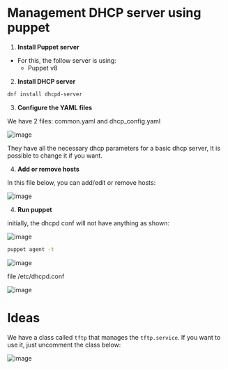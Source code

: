 # Management DHCP server using puppet

1. **Install Puppet server**
- For this, the follow server is using:
  - Puppet v8

2. **Install DHCP server**
```bash
dnf install dhcpd-server
```
3. **Configure the YAML files**

We have 2 files: common.yaml and dhcp_config.yaml

![image](https://github.com/user-attachments/assets/3f724825-bf3f-4591-a90b-6f0ccbb717ad)


They have all the necessary dhcp parameters for a basic dhcp server, It is possible to change it if you want.  

4. **Add or remove hosts**

In this file below, you can add/edit or remove hosts:

![image](https://github.com/user-attachments/assets/53267c5f-d56a-4a99-960e-60c8734cdeef)


4. **Run puppet**

initially, the dhcpd conf will not have anything as shown:

![image](https://github.com/user-attachments/assets/4544a9de-9f69-4c5d-8a42-5ec42c4e07ec)

```bash
puppet agent -t
```

![image](https://github.com/user-attachments/assets/1a18467b-8df1-4ce6-a353-acd666ea0ef6)

file /etc/dhcpd.conf

![image](https://github.com/user-attachments/assets/3bafbe40-655a-45a3-b506-d417b68d6178)


# Ideas
We have a class called `tftp` that manages the `tftp.service`. If you want to use it, just uncomment the class below:

![image](https://github.com/user-attachments/assets/d461244b-ad05-44be-89af-ff6b74a68947)


